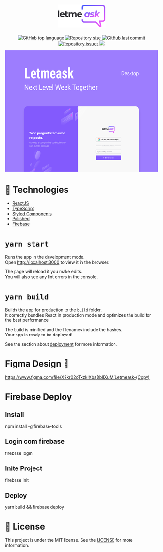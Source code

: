 <h1 align="center">
    <img alt="" src="./.github/logo.png" />
    <br>
</h1>

<p align="center">
  <img alt="GitHub top language" src="https://img.shields.io/github/languages/top/lucianobajr/Leatmeask.svg">

  <img alt="Repository size" src="https://img.shields.io/github/repo-size/lucianobajr/Leatmeask.svg">
  <a href="https://github.com/lucianobajr/Leatmeask/commits/master">
    <img alt="GitHub last commit" src="https://img.shields.io/github/last-commit/lucianobajr/Leatmeask.svg">
  </a>

  <a href="https://github.com/lucianobajr/Leatmeask/issues">
    <img alt="Repository issues" src="https://img.shields.io/github/issues/lucianobajr/Leatmeask.svg">
  </a>

  <img alt=" " src="https://img.shields.io/github/license/lucianobajr/Leatmeask">
<p>

<p align="center">
  <img alt="GitHub top language" src="./.github/capa.png"  height="400px">
<p>

# :rocket: Technologies

- [ReactJS](https://reactjs.org/)
- [TypeScript](https://www.typescriptlang.org/)
- [Styled Components](https://www.styled-components.com/)
- [Polished](https://polished.js.org)
- [Firebase](https://firebase.google.com/)

# `yarn start`

Runs the app in the development mode.\
Open [http://localhost:3000](http://localhost:3000) to view it in the browser.

The page will reload if you make edits.\
You will also see any lint errors in the console.

# `yarn build`

Builds the app for production to the `build` folder.\
It correctly bundles React in production mode and optimizes the build for the best performance.

The build is minified and the filenames include the hashes.\
Your app is ready to be deployed!

See the section about [deployment](https://facebook.github.io/create-react-app/docs/deployment) for more information.

# Figma Design :art:

https://www.figma.com/file/X2kr02oTxzklXbsDbllXuM/Letmeask-(Copy)

# Firebase Deploy

## Install
npm install -g firebase-tools

## Login com firebase

firebase login

## Inite Project

firebase init

## Deploy

yarn build && firebase deploy    


# :memo: License

This project is under the MIT license. See the [LICENSE](https://github.com/lucianobajr/node-paypal/blob/master/LICENSE) for more information.
